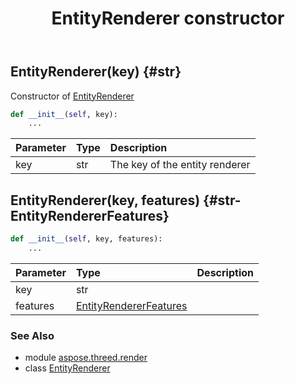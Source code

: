 ﻿---
title: EntityRenderer constructor
second_title: Aspose.3D for Python via .NET API References
description: 
type: docs
weight: 10
url: /python-net/aspose.threed.render/entityrenderer/__init__/
is_root: false
---

## EntityRenderer(key) {#str}

Constructor of [EntityRenderer](/3d/python-net/aspose.threed.render/entityrenderer)



```python
def __init__(self, key):
    ...
```


| Parameter | Type | Description |
| :- | :- | :- |
| key | str | The key of the entity renderer |


## EntityRenderer(key, features) {#str-EntityRendererFeatures}



```python
def __init__(self, key, features):
    ...
```


| Parameter | Type | Description |
| :- | :- | :- |
| key | str |  |
| features | [EntityRendererFeatures](/3d/python-net/aspose.threed.render/entityrendererfeatures) |  |



### See Also
* module [aspose.threed.render](../../)
* class [EntityRenderer](/3d/python-net/aspose.threed.render/entityrenderer)
